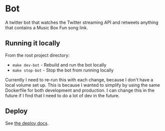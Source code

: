 # Bot

A twitter bot that watches the Twitter streaming API and retweets anything that contains a Music Box Fun song link.

## Running it locally

From the root project directory:

- `make dev-bot` - Rebuild and run the bot locally
- `make stop-bot` - Stop the bot from running locally

Currently I need to re-run this with each change, because I don't have a local volume set up. This is because I wanted to simplify by using the same Dockerfile for both development and production. I can change this in the future if I find that I need to do a lot of dev in the future.

## Deploy

See [the deploy docs](../docs/deploys.md).
